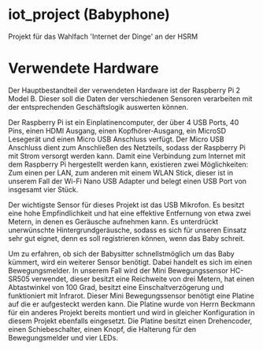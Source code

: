 # iot_project (Babyphone)

Projekt für das Wahlfach 'Internet der Dinge' an der HSRM

# Verwendete Hardware
Der Hauptbestandteil der verwendeten Hardware ist der Raspberry Pi 2 Model B. Dieser soll die Daten der verschiedenen Sensoren verarbeiten mit der entsprechenden Geschäftslogik auswerten können. 

Der Raspberry Pi ist ein Einplatinencomputer, der über 4 USB Ports, 40 Pins, einen HDMI Ausgang, einen Kopfhörer-Ausgang, ein MicroSD Lesegerät und einen Micro USB Anschluss verfügt. Der Micro USB Anschluss dient zum Anschließen des Netzteils, sodass der Raspberry Pi mit Strom versorgt werden kann. Damit eine Verbindung zum Internet mit dem Raspberry Pi hergestellt werden kann, existieren zwei Möglichkeiten: Zum einen per LAN, zum anderen mit einem WLAN Stick, dieser ist in unserem Fall der Wi-Fi Nano USB Adapter und belegt einen USB Port von insgesamt vier Stück.

Der wichtigste Sensor für dieses Projekt ist das USB Mikrofon. Es besitzt eine hohe Empfindlichkeit und hat eine effektive Entfernung von etwa zwei Metern, in denen es Geräusche aufnehmen kann. Es unterdrückt unerwünschte Hintergrundgeräusche, sodass es sich für unseren Einsatz sehr gut eignet, denn es soll registrieren können, wenn das Baby schreit.

Um zu erfahren, ob sich der Babysitter schnellstmöglich um das Baby kümmert, wird ein weiterer Sensor benötigt. Dabei handelt es sich im einen Bewegungsmelder. In unserem Fall wird der Mini Bewegungssensor HC-SR505 verwendet, dieser besitzt eine Reichweite von drei Metern, hat einen Abtastwinkel von 100 Grad, besitzt eine Einschaltverzögerung und funktioniert mit Infrarot. Dieser Mini Bewegungssensor benötigt eine Platine auf die er aufgesteckt werden kann. Die Platine wurde von Herrn Beckmann für ein anderes Projekt bereits montiert und wird in gleicher Konfiguration in diesem Projekt ebenfalls eingesetzt. Die Platine besitzt einen Drehencoder, einen Schiebeschalter, einen Knopf, die Halterung für den Bewegungsmelder und vier LEDs. 

